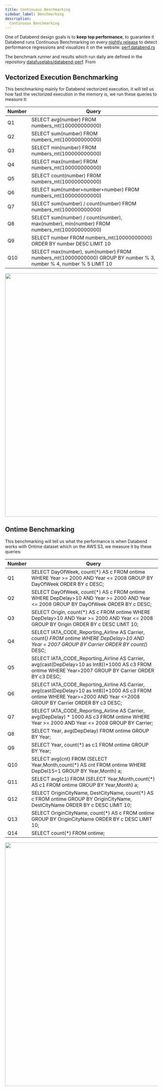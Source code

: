 ```yaml
---
title: Continuous Benchmarking
sidebar_label: Benchmarking
description:
  Continuous Benchmarking
---
```


One of Databend design goals is to **keep top performance**, to guarantee it Databend runs Continuous Benchmarking on every [nightly release](https://github.com/datafuselabs/databend/releases) to detect performance regressions and visualizes it on the website: [perf.databend.rs](https://perf.databend.rs)

The benchmark runner and results which run daily are defined in the repository [datafuselabs/databend-perf](https://github.com/datafuselabs/databend-perf).
From 

## Vectorized Execution Benchmarking

This benchmarking mainly for Databend vectorized execution, it will tell us how fast the vectorized execution in the memory is, we run these queries to measure it:

|Number | Query                                                                                                            | 
|-------|------------------------------------------------------------------------------------------------------------------|
| Q1 | SELECT avg(number) FROM numbers_mt(100000000000)                                                                  |
| Q2 | SELECT sum(number) FROM numbers_mt(100000000000)                                                                  |
| Q3 | SELECT min(number) FROM numbers_mt(100000000000)                                                                  |
| Q4 | SELECT max(number) FROM numbers_mt(100000000000)                                                                  |
| Q5 | SELECT count(number) FROM numbers_mt(100000000000)                                                                |
| Q6 | SELECT sum(number+number+number) FROM numbers_mt(100000000000)                                                    |
| Q7 | SELECT sum(number) / count(number) FROM numbers_mt(100000000000)                                                  |
| Q8 | SELECT sum(number) / count(number), max(number), min(number) FROM numbers_mt(100000000000)                        |
| Q9 | SELECT number FROM numbers_mt(10000000000) ORDER BY number DESC LIMIT 10                                          |
| Q10 | SELECT max(number), sum(number) FROM numbers_mt(10000000000) GROUP BY number % 3, number % 4, number % 5 LIMIT 10 |


<p align="center">
<img src="https://datafuse-1253727613.cos.ap-hongkong.myqcloud.com/contributing/vector-perf.png" width="800"/>
</p>

## Ontime Benchmarking


This benchmarking will tell us what the performance is when Databend works with Ontime dataset which on the AWS S3, we measure it by these queries:

| Number      | Query |
| ----------- | ----------- |
| Q1   |SELECT DayOfWeek, count(*) AS c FROM ontime WHERE Year >= 2000 AND Year <= 2008 GROUP BY DayOfWeek ORDER BY c DESC;       |
| Q2   |SELECT DayOfWeek, count(*) AS c FROM ontime WHERE DepDelay>10 AND Year >= 2000 AND Year <= 2008 GROUP BY DayOfWeek ORDER BY c DESC;    |
| Q3   |SELECT Origin, count(*) AS c FROM ontime WHERE DepDelay>10 AND Year >= 2000 AND Year <= 2008 GROUP BY Origin ORDER BY c DESC LIMIT 10;   |
| Q4   |SELECT IATA_CODE_Reporting_Airline AS Carrier, count(*) FROM ontime WHERE DepDelay>10 AND Year = 2007 GROUP BY Carrier ORDER BY count(*) DESC;      |
| Q5   |SELECT IATA_CODE_Reporting_Airline AS Carrier, avg(cast(DepDelay>10 as Int8))*1000 AS c3 FROM ontime WHERE Year=2007 GROUP BY Carrier ORDER BY c3 DESC;|
| Q6   |SELECT IATA_CODE_Reporting_Airline AS Carrier, avg(cast(DepDelay>10 as Int8))*1000 AS c3 FROM ontime WHERE Year>=2000 AND Year <=2008 GROUP BY Carrier ORDER BY c3 DESC;|
| Q7   |SELECT IATA_CODE_Reporting_Airline AS Carrier, avg(DepDelay) * 1000 AS c3 FROM ontime WHERE Year >= 2000 AND Year <= 2008 GROUP BY Carrier; |
| Q8   |SELECT Year, avg(DepDelay) FROM ontime GROUP BY Year;      |
| Q9   |SELECT Year, count(*) as c1 FROM ontime GROUP BY Year;      |
| Q10  |SELECT avg(cnt) FROM (SELECT Year,Month,count(*) AS cnt FROM ontime WHERE DepDel15=1 GROUP BY Year,Month) a;      |
| Q11  |SELECT avg(c1) FROM (SELECT Year,Month,count(*) AS c1 FROM ontime GROUP BY Year,Month) a;      |
| Q12  |SELECT OriginCityName, DestCityName, count(*) AS c FROM ontime GROUP BY OriginCityName, DestCityName ORDER BY c DESC LIMIT 10;     |
| Q13  |SELECT OriginCityName, count(*) AS c FROM ontime GROUP BY OriginCityName ORDER BY c DESC LIMIT 10;      |
| Q14  |SELECT count(*) FROM ontime;     |

<p align="center">
<img src="https://datafuse-1253727613.cos.ap-hongkong.myqcloud.com/contributing/ontime-perf.png" width="800"/>
</p>

